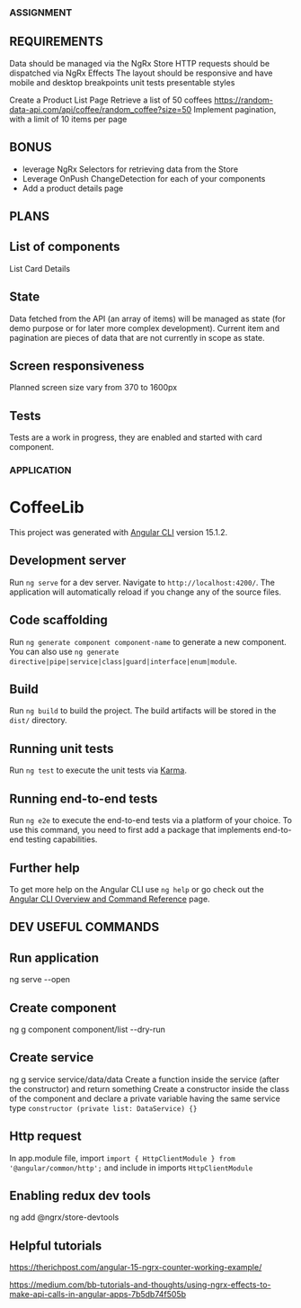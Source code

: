 ### ASSIGNMENT
## REQUIREMENTS
Data should be managed via the NgRx Store
HTTP requests should be dispatched via NgRx Effects
The layout should be responsive and have mobile and desktop breakpoints
unit tests
presentable styles

Create a Product List Page
Retrieve a list of 50 coffees https://random-data-api.com/api/coffee/random_coffee?size=50
Implement pagination, with a limit of 10 items per page

## BONUS
- leverage NgRx Selectors for retrieving data from the Store
- Leverage OnPush ChangeDetection for each of your components
- Add a product details page

## PLANS
## List of components
List
Card
Details

## State
Data fetched from the API (an array of items) will be managed as state (for demo purpose or for later more complex development).
Current item and pagination are pieces of data that are not currently in scope as state.

## Screen responsiveness
Planned screen size vary from 370 to 1600px

## Tests
Tests are a work in progress, they are enabled and started with card component.


### APPLICATION
# CoffeeLib

This project was generated with [Angular CLI](https://github.com/angular/angular-cli) version 15.1.2.

## Development server

Run `ng serve` for a dev server. Navigate to `http://localhost:4200/`. The application will automatically reload if you change any of the source files.

## Code scaffolding

Run `ng generate component component-name` to generate a new component. You can also use `ng generate directive|pipe|service|class|guard|interface|enum|module`.

## Build

Run `ng build` to build the project. The build artifacts will be stored in the `dist/` directory.

## Running unit tests

Run `ng test` to execute the unit tests via [Karma](https://karma-runner.github.io).

## Running end-to-end tests

Run `ng e2e` to execute the end-to-end tests via a platform of your choice. To use this command, you need to first add a package that implements end-to-end testing capabilities.

## Further help

To get more help on the Angular CLI use `ng help` or go check out the [Angular CLI Overview and Command Reference](https://angular.io/cli) page.

## DEV USEFUL COMMANDS
## Run application
ng serve --open

## Create component
ng g component component/list --dry-run

## Create service
ng g service service/data/data
Create a function inside the service (after the constructor) and return something
Create a constructor inside the class of the component and declare a private variable having the same service type `constructor (private list: DataService) {}`

## Http request
In app.module file, import `import { HttpClientModule } from '@angular/common/http';` and include in imports `HttpClientModule`
## Enabling redux dev tools
ng add @ngrx/store-devtools

## Helpful tutorials
https://therichpost.com/angular-15-ngrx-counter-working-example/

https://medium.com/bb-tutorials-and-thoughts/using-ngrx-effects-to-make-api-calls-in-angular-apps-7b5db74f505b

